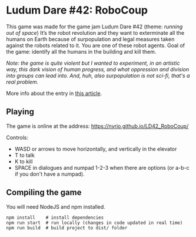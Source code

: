 # Ludum Dare #42: RoboCoup

This game was made for the game jam Ludum Dare #42 (theme: *running out of space*)
It’s the robot revolution and they want to exterminate all the humans on Earth because of surpopulation and legal measures taken against the robots related to it. You are one of these robot agents. Goal of the game: identify all the humans in the building and kill them.

*Note: the game is quite violent but I wanted to experiment, in an artistic way, this dark vision of human progress, and what oppression and division into groups can lead into. And, huh, also surpopulation is not sci-fi, that's a real problem.*

More info about the entry in [this article](https://nyri0.fr/en/blog/7).

## Playing

The game is online at the address: https://nyrio.github.io/LD42_RoboCoup/

Controls:
 - WASD or arrows to move horizontally, and vertically in the elevator
 - T to talk
 - K to kill
 - SPACE in dialogues and numpad 1-2-3 when there are options (or a-b-c if you don't have a numpad).

## Compiling the game

You will need NodeJS and npm installed.

    npm install    # install dependencies
    npm run start  # run locally (changes in code updated in real time)
    npm run build  # build project to dist/ folder
